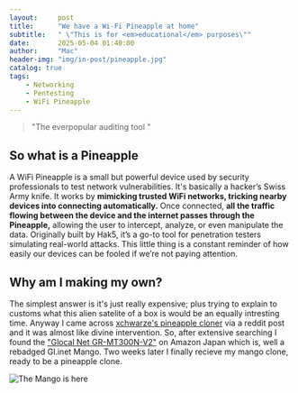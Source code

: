 ```yaml
---
layout:     post
title:      "We have a Wi-Fi Pineapple at home"
subtitle:   " \"This is for <em>educational</em> purposes\""
date:       2025-05-04 01:40:00
author:     "Mac"
header-img: "img/in-post/pineapple.jpg"
catalog: true
tags:
    - Networking
    - Pentesting
    - WiFi Pineapple
---
```


> "The everpopular auditing tool "

## So what is a Pineapple

A WiFi Pineapple is a small but powerful device used by security professionals to test network vulnerabilities. It's basically a hacker’s Swiss Army knife. It works by **mimicking trusted WiFi networks, tricking nearby devices into connecting automatically.** Once connected, **all the traffic flowing between the device and the internet passes through the Pineapple,** allowing the user to intercept, analyze, or even manipulate the data. Originally built by Hak5, it’s a go-to tool for penetration testers simulating real-world attacks. This little thing is a constant reminder of how easily our devices can be fooled if we’re not paying attention.

## Why am I making my own?

The simplest answer is it's just really expensive; plus trying to explain to customs what this alien satelite of a box is would be an equally intresting time. Anyway I came across [xchwarze's pineapple cloner](https://github.com/xchwarze/wifi-pineapple-cloner) via a reddit post and it was almost like divine intervention. So, after extensive searching I found the ["Glocal Net GR-MT300N-V2"](https://www.amazon.co.jp/-/en/GR-MT300N-V2-Standard-Equipped-Wireless-Performance/dp/B0CNC6DMTN) on Amazon Japan which is, well a rebadged Gl.inet Mango. Two weeks later I finally recieve my mango clone, ready to be a pineapple clone.

![The Mango is here](/img/mango.jpg)
